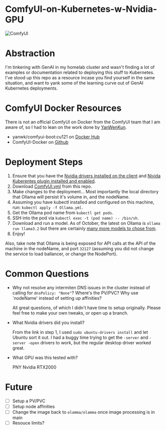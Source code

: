 # ComfyUI-on-Kubernetes-w-Nvidia-GPU

![ComfyUI](https://github.com/GoingOffRoading/ComfyUI-on-Kubernetes-w-Nvidia-GPU/comfyui.png)

# Abstraction

I'm tinkering with GenAI in my homelab cluster and wasn't finding a lot of examples or documentation related to deploying this stuff to Kubernetes.  I've stood up this repo as a resource incase you find yourself in the same situation, and want to yank some of the learning curve out of GenAI Kubernetes deployments.

# ComfyUI Docker Resources

There is not an official ComfyUI on Docker from the ComfyUI team that I am aware of, so I had to lean on the work done by [YanWenKun](https://github.com/YanWenKun).


* yanwk/comfyui-boot:cu121 on [Docker Hub](https://hub.docker.com/r/yanwk/comfyui-boot)
* ComfyUI-Docker on [Github](https://github.com/YanWenKun/ComfyUI-Docker)

# Deployment Steps

1. Ensure that you have the [Nvidia drivers installed on the client](https://ubuntu.com/server/docs/nvidia-drivers-installation) and [Nivida Kuberentes plugin installed and enabled](https://github.com/NVIDIA/k8s-device-plugin).
2. Download [ComfyUI.yml](https://github.com/GoingOffRoading/Ollama-on-Kubernetes-w-Nvidia-GPU/blob/main/Ollama.yml) from this repo.
3. Make changes to the deployment... Most importantly the local directory that Ollama will persist it's volume in, and the nodeName.
4. Assuming you have kubectl installed and configured on this machine, run: `kubectl apply -f Ollama.yml`.
5. Get the Ollama pod name from `kubectl get pods`.
6. SSH into the pod via `kubectl exec -t (pod name) -- /bin/sh`.
7. Download and run a model.  As of October, the latest on Ollama is `ollama run llama3.2` but there are certainly [many more models to chose from](https://ollama.com/library).
8. Enjoy!

Also, take note that Ollama is being exposed for API calls at the API of the machine in the nodeName, and port `32127` (assuming you did not change the service to load ballancer, or change the NodePort).

# Common Questions

* Why not resolve any intermiten DNS issues in the cluster instead of calling for `dnsPolicy: "None"`?  Where's the PV/PVC?  Why use `nodeName' instead of setting up affinities?

    All great questions, of which I didn't have time to setup originally.  Please feel free to make your own tweaks, or open up a branch.

* What Nvidia drivers did you install?

    From the link in step 1, I used `sudo ubuntu-drivers install` and let Ubuntu sort it out.  I had a buggy time trying to get the `-server` and `-server -open` drivers to work, but the regular desktop driver worked great.

* What GPU was this tested with?

    PNY Nvidia RTX2000

# Future 

- [ ] Setup a PV/PVC
- [ ] Setup node affinities
- [ ] Change the image back to `olamma/olamma` once image processing is in main
- [ ] Resouce limits?